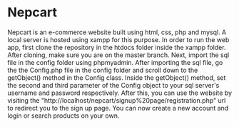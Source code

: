 # Nepcart
Nepcart is an e-commerce website built using html, css, php and mysql. A local server is hosted using xampp for this purpose.
In order to run the web app, first clone the repository in the htdocs folder inside the xampp folder. After cloning, make sure you are on the master branch.
Next, import the sql file in the config folder using phpmyadmin.
After importing the sql file, go the the Config.php file in the config folder and scroll down to the getObject() method in the Config class.
Inside the getObject() method, set the second and third parameter of the Config object to your sql server's username and password respectively.
After this, you can use the website by visiting the "http://localhost/nepcart/signup%20page/registration.php" url to redirect you to the sign up page.
You can now create a new account and login or search products on your own.
